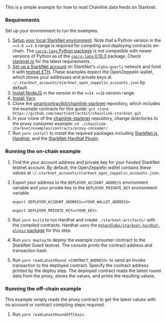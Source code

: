 This is a simple example for how to read Chainlink data feeds on Starknet.

### Requirements

Set up your environment to run the examples.

1. [Setup your local StarkNet environment](https://starknet.io/docs/quickstart.html). Note that a Python version in the `>=3.6 <=3.9` range is required for compiling and deploying contracts on-chain. The [`cairo-lang` Python package](https://pypi.org/project/cairo-lang/) is not compatible with newer versions of Python as of the [`cairo-lang` 0.10.3](https://pypi.org/project/cairo-lang/0.10.3/) package. Check [starknet.io](https://starknet.io/docs/quickstart.html) for the latest requirements.
1. [Set up a StarkNet account](https://starknet.io/docs/hello_starknet/account_setup.html) on StarkNet's `alpha-goerli` network and fund it with [testnet ETH](https://faucet.goerli.starknet.io/). These examples expect the OpenZeppelin wallet, which stores your addresses and private keys at `~/.starknet_accounts/starknet_open_zeppelin_accounts.json` by default.
1. [Install NodeJS](https://nodejs.org/en/download/) in the version in the `>=14 <=18` version range.
1. [Install Yarn](https://classic.yarnpkg.com/lang/en/docs/install/).
1. Clone the [smartcontractkit/chainlink-starknet](https://github.com/smartcontractkit/chainlink-starknet) repository, which includes the example contracts for this guide: `git clone https://github.com/smartcontractkit/chainlink-starknet.git`
1. In your clone of the [chainlink-starknet](https://github.com/smartcontractkit/chainlink-starknet) repository, change directories to the proxy consumer example: `cd ./chainlink-starknet/examples/contracts/proxy-consumer/`
1. Run `yarn install` to install the required packages including [StarkNet.js](https://www.starknetjs.com/), [HardHat](https://hardhat.org/), and the [StarkNet Hardhat Plugin](https://shard-labs.github.io/starknet-hardhat-plugin/).

### Running the on-chain example

1. Find the your account address and private key for your funded StarkNet testnet account. By default, the OpenZeppelin wallet contains these values at `~/.starknet_accounts/starknet_open_zeppelin_accounts.json`.
1. Export your address to the `DEPLOYER_ACCOUNT_ADDRESS` environment variable and your private key to the `DEPLOYER_PRIVATE_KEY` environment variable.

    ```shell
    export DEPLOYER_ACCOUNT_ADDRESS=<YOUR_WALLET_ADDRESS>
    ```

    ```shell
    export DEPLOYER_PRIVATE_KEY=<YOUR_KEY>
    ```

1. Run `yarn build` to run Hardhat and create `./starknet-artifacts/` with the compiled contracts. Hardhat uses the [`@shardlabs/starknet-hardhat-plugin` package](https://www.npmjs.com/package/@shardlabs/starknet-hardhat-plugin) for this step.
1. Run `yarn deploy` to deploy the example consumer contract to the StarkNet Goerli testnet. The console prints the contract address and transaction hash.
1. Run `yarn readLatestRound <CONTRACT_ADDRESS>` to send an invoke transaction to the deployed contract. Specify the contract address printed by the deploy step. The deployed contract reads the latest round data from the proxy, stores the values, and prints the resulting values.

### Running the off-chain example

This example simply reads the proxy contract to get the latest values with no account or contract compiling steps required.

1. Run `yarn readLatestRoundOffChain`.
